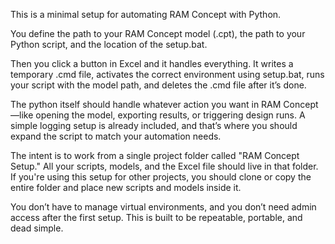 This is a minimal setup for automating RAM Concept with Python.

You define the path to your RAM Concept model (.cpt), the path to your Python script, and the location of the setup.bat. 

Then you click a button in Excel and it handles everything. It writes a temporary .cmd file, activates the correct environment using setup.bat, runs your script with the model path, and deletes the .cmd file after it’s done.

The python itself should handle whatever action you want in RAM Concept—like opening the model, exporting results, or triggering design runs. A simple logging setup is already included, and that’s where you should expand the script to match your automation needs.

The intent is to work from a single project folder called "RAM Concept Setup." All your scripts, models, and the Excel file should live in that folder. If you're using this setup for other projects, you should clone or copy the entire folder and place new scripts and models inside it.

You don’t have to manage virtual environments, and you don’t need admin access after the first setup. This is built to be repeatable, portable, and dead simple.
